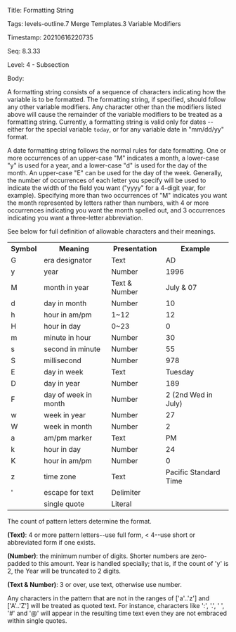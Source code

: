 Title:  Formatting String

Tags:   levels-outline.7 Merge Templates.3 Variable Modifiers

Timestamp: 20210616220735

Seq:    8.3.33

Level:  4 - Subsection

Body: 

A formatting string consists of a sequence of characters indicating how the variable is to be formatted. The formatting string, if specified, should follow any other variable modifiers. Any character other than the modifiers listed above will cause the remainder of the variable modifiers to be treated as a formatting string. Currently, a formatting string is valid only for dates -- either for the special variable `today`, or for any variable date in "mm/dd/yy" format.

A date formatting string follows the normal rules for date formatting. One or more occurrences of an upper-case "M" indicates a month, a lower-case "y" is used for a year, and a lower-case "d" is used for the day of the month. An upper-case "E" can be used for the day of the week. Generally, the number of occurrences of each letter you specify will be used to indicate the width of the field you want ("yyyy" for a 4-digit year, for example). Specifying more than two occurrences of "M" indicates you want the month represented by letters rather than numbers, with 4 or more occurrences indicating you want the month spelled out, and 3 occurrences indicating you want a three-letter abbreviation.

See below for full definition of allowable characters and their meanings.

<table>
<tr>
<th>Symbol</th>
<th>Meaning</th>
<th>Presentation</th>
<th>Example</th>
</tr>
<tr>
<td>G</td>
<td>era designator</td>
<td>Text</td>
<td>AD</td>
</tr>
<tr>
<td>y</td>
<td>year</td>
<td>Number</td>
<td>1996</td>
</tr>
<tr>
<td>M</td>
<td>month in year</td>
<td>Text &amp; Number</td>
<td>July &amp; 07</td>
</tr>
<tr>
<td>d</td>
<td>day in month</td>
<td>Number</td>
<td>10</td>
</tr>
<tr>
<td>h</td>
<td>hour in am/pm</td>
<td>1~12</td>
<td>12</td>
</tr>
<tr>
<td>H</td>
<td>hour in day</td>
<td>0~23</td>
<td>0</td>
</tr>
<tr>
<td>m</td>
<td>minute in hour</td>
<td>Number</td>
<td>30</td>
</tr>
<tr>
<td>s</td>
<td>second in minute</td>
<td>Number</td>
<td>55</td>
</tr>
<tr>
<td>S</td>
<td>millisecond</td>
<td>Number</td>
<td>978</td>
</tr>
<tr>
<td>E</td>
<td>day in week</td>
<td>Text</td>
<td>Tuesday</td>
</tr>
<tr>
<td>D</td>
<td>day in year</td>
<td>Number</td>
<td>189</td>
</tr>
<tr>
<td>F</td>
<td>day of week in month</td>
<td>Number</td>
<td>2 (2nd Wed in July)</td>
</tr>
<tr>
<td>w</td>
<td>week in year</td>
<td>Number</td>
<td>27</td>
</tr>
<tr>
<td>W</td>
<td>week in month</td>
<td>Number</td>
<td>2</td>
</tr>
<tr>
<td>a</td>
<td>am/pm marker</td>
<td>Text</td>
<td>PM</td>
</tr>
<tr>
<td>k</td>
<td>hour in day</td>
<td>Number</td>
<td>24</td>
</tr>
<tr>
<td>K</td>
<td>hour in am/pm</td>
<td>Number</td>
<td>0</td>
</tr>
<tr>
<td>z</td>
<td>time zone</td>
<td>Text</td>
<td>Pacific Standard Time</td>
</tr>
<tr>
<td>'</td>
<td>escape for text</td>
<td>Delimiter</td>
<td></td>
</tr>
<tr>
<td></td>
<td>single quote</td>
<td>Literal</td>
<td></td>
</tr>
</table>

The count of pattern letters determine the format.

<strong>(Text)</strong>: 4 or more pattern letters--use full form,
&lt; 4--use short or abbreviated form if one exists.

<strong>(Number)</strong>: the minimum number of digits. Shorter
numbers are zero-padded to this amount. Year is handled specially;
that is, if the count of 'y' is 2, the Year will be truncated to 2 digits.

<strong>(Text &amp; Number)</strong>: 3 or over, use text, otherwise use number.

Any characters in the pattern that are not in the ranges of ['a'..'z']
and ['A'..'Z'] will be treated as quoted text. For instance, characters
like ':', '.', ' ', '#' and '@' will appear in the resulting time text
even they are not embraced within single quotes.
